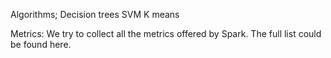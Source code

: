 Algorithms;
Decision trees
SVM
K means


Metrics:
We try to collect all the metrics offered by Spark. The full list could be found here.

